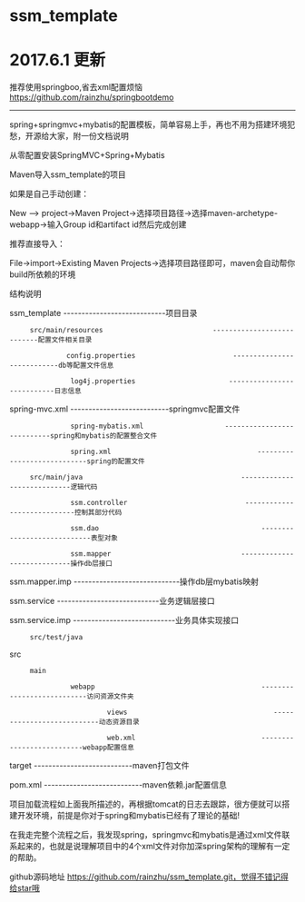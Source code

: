 # ssm_template


# 2017.6.1    更新 
推荐使用springboo,省去xml配置烦恼 https://github.com/rainzhu/springbootdemo

----------------------------------------------------------------------------------------------

spring+springmvc+mybatis的配置模板，简单容易上手，再也不用为搭建环境犯愁，开源给大家，附一份文档说明

从零配置安装SpringMVC+Spring+Mybatis

 

Maven导入ssm_template的项目

如果是自己手动创建：

New –> project->Maven Project->选择项目路径->选择maven-archetype-webapp->输入Group id和artifact id然后完成创建

 

推荐直接导入：

File->import->Existing Maven Projects->选择项目路径即可，maven会自动帮你build所依赖的环境

 

结构说明

ssm_template                                    ----------------------------项目目录

         src/main/resources                           ---------------------------配置文件相关目录

                  config.properties                        ---------------------------db等配置文件信息

                   log4j.properties                       ---------------------------日志信息

spring-mvc.xml                           ---------------------------springmvc配置文件

                   spring-mybatis.xml                    ---------------------------spring和mybatis的配置整合文件

                   spring.xml                                    ----------------------------spring的配置文件

         src/main/java                                       ----------------------------逻辑代码

                   ssm.controller                             ----------------------------控制其部分代码

                   ssm.dao                                        ----------------------------表型对象

                   ssm.mapper                                ----------------------------操作db层接口

ssm.mapper.imp                        -----------------------------操作db层mybatis映射

ssm.service                                  ----------------------------业务逻辑层接口

ssm.service.imp                         ----------------------------业务具体实现接口

         src/test/java

src                                                                    

         main

                   webapp                                         ---------------------------访问资源文件夹

                            views                                    ---------------------------动态资源目录

                            web.xml                               --------------------------webapp配置信息

target                                                               ---------------------------maven打包文件

pom.xml                                                          ---------------------------maven依赖.jar配置信息

 

项目加载流程如上面我所描述的，再根据tomcat的日志去跟踪，很方便就可以搭建开发环境，前提是你对于spring和mybatis已经有了理论的基础!

 

在我走完整个流程之后，我发现spring，springmvc和mybatis是通过xml文件联系起来的，也就是说理解项目中的4个xml文件对你加深spring架构的理解有一定的帮助。

 github源码地址 https://github.com/rainzhu/ssm_template.git，觉得不错记得给star哦
